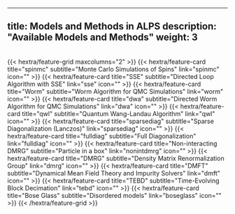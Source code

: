 
---
title: Models and Methods in ALPS
description: "Available Models and Methods"
weight: 3
---
<br>
{{< hextra/feature-grid maxcolumns="2" >}}
  {{< hextra/feature-card
    title="spinmc"
    subtitle="Monte Carlo Simulations of Spins"
    link="spinmc"
    icon=""
  >}}
  {{< hextra/feature-card
    title="SSE"
    subtitle="Directed Loop Algorithm with SSE"
    link="sse"
    icon=""
  >}}
  {{< hextra/feature-card
    title="Worm"
    subtitle="Worm Algorithm for QMC Simulations"
    link="worm"
    icon=""
  >}}
  {{< hextra/feature-card
    title="dwa"
    subtitle="Directed Worm Algorithm for QMC Simulations"
    link="dwa"
    icon=""
  >}}
  {{< hextra/feature-card
    title="qwl"
    subtitle="Quantum Wang-Landau Algorithm"
    link="qwl"
    icon=""
  >}}
 {{< hextra/feature-card
    title="sparsediag"
    subtitle="Sparse Diagonalization (Lanczos)"
    link="sparsediag"
    icon=""
  >}}
  {{< hextra/feature-card
    title="fulldiag"
    subtitle="Full Diagonalization"
    link="fulldiag"
    icon=""
  >}}
  {{< hextra/feature-card
    title="Non-interacting DMRG"
    subtitle="Particle in a box"
    link="nonintdmrg"
    icon=""
  >}}
  {{< hextra/feature-card
    title="DMRG"
    subtitle="Density Matrix Renormalization Group"
    link="dmrg"
    icon=""
  >}}
  {{< hextra/feature-card
    title="DMFT"
    subtitle="Dynamical Mean Field Theory and Impurity Solvers"
    link="dmft"
    icon=""
  >}}
  {{< hextra/feature-card
    title="TEBD"
    subtitle="Time-Evolving Block Decimation"
    link="tebd"
    icon=""
  >}}
  {{< hextra/feature-card
    title="Bose Glass"
    subtitle="Disordered models"
    link="boseglass"
    icon=""
  >}}
{{< /hextra/feature-grid >}}




